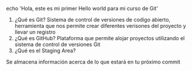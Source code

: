 echo 'Hola, este es mi primer Hello world para mi curso de Git' 
1. ¿Qué es Git?
Sistema de control de versiones de codigo abierto, herramienta que nos permite crear diferentes verisones del proyecto y llevar un registro
2. ¿Qué es GitHub?
Plataforma que permite alojar proyectos utilizando el sistema de control de versiones Git
3. ¿Qué es el Staging Area?

Se almacena información acerca de lo que estará en tu próximo commit